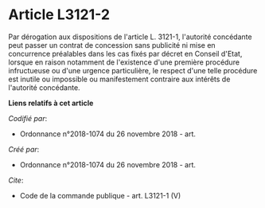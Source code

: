 # Article L3121-2

Par dérogation aux dispositions de l'article L. 3121-1, l'autorité concédante peut passer un contrat de concession sans
publicité ni mise en concurrence préalables dans les cas fixés par décret en Conseil d'Etat, lorsque en raison notamment de
l'existence d'une première procédure infructueuse ou d'une urgence particulière, le respect d'une telle procédure est inutile
ou impossible ou manifestement contraire aux intérêts de l'autorité concédante.

**Liens relatifs à cet article**

_Codifié par_:

  - Ordonnance n°2018-1074 du 26 novembre 2018 - art.

_Créé par_:

  - Ordonnance n°2018-1074 du 26 novembre 2018 - art.

_Cite_:

  - Code de la commande publique - art. L3121-1 (V)
